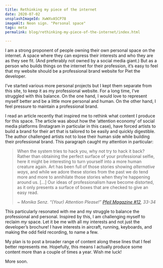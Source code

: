 ```yaml
---
title: Rethinking my piece of the internet
date: 2020-07-02
unsplashImageId: XwWXvA5CP78
imageAlt: Neon sign. "Personal space"
tags: meta
permalink: blog/rethinking-my-piece-of-the-internet/index.html

---
```


I am a strong proponent of people owning their own personal space on the internet. A space where they can express their interests and who they are as they see fit. (And preferably not owned by a social media giant.) But as a person who builds things on the internet for their profession, it’s easy to feel that my website should be a professional brand website for Piet the developer.

<!-- excerpt -->

I’ve started various more personal projects but I kept them separate from this site, to keep it as my professional website. For a long time, I’ve struggled with this balance. On the one hand, I would love to represent myself better and be a little more personal and human. On the other hand, I feel pressure to maintain a professional brand.

I read an article recently that inspired me to rethink what content I produce for this space. The article was about how the ‘attention economy’ of social media platforms (Instagram in particular in this case), have forced artists to build a brand for their art that is tailored to be easily and quickly digestible. The author challenged artists not to lose their human side while building their professional brand. This paragraph caught my attention in particular:

> When the system tries to hack you, why not try to hack it back? Rather than obtaining the perfect surface of your professional selfie, here it might be interesting to turn yourself into a more human creature again. Art has been full of those stories showing _alternative ways_, and while we adore these stories from the past we do tend more and more to annihilate those stories when they’re happening around us. […] Our ideas of professionalism have become distorted, as it only presents a surface of boxes that are checked to give an easy read.
>
> _~ Monika Senz. “(Your) Attention Please!” [Pfeil Magazine #12](https://www.montezpress.com/catalogue/pfeil/economy/), 33-34_

This particularly resonated with me and my struggle to balance the professional and personal. Inspired by this, I am challenging myself to reclaim _my_ space. Let it be me with all my interests and not just the developer’s brochure! I have interests in aircraft, running, keyboards, and making the odd field recording, to name a few.

My plan is to post a broader range of content along these lines that I feel better represents me. Hopefully, this means I actually produce some content more than a couple of times a year. Wish me luck!

More soon.
